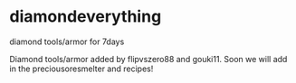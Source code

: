 # diamondeverything
diamond tools/armor for 7days

Diamond tools/armor added by flipvszero88 and gouki11.
Soon we will add in the preciousoresmelter and recipes!
